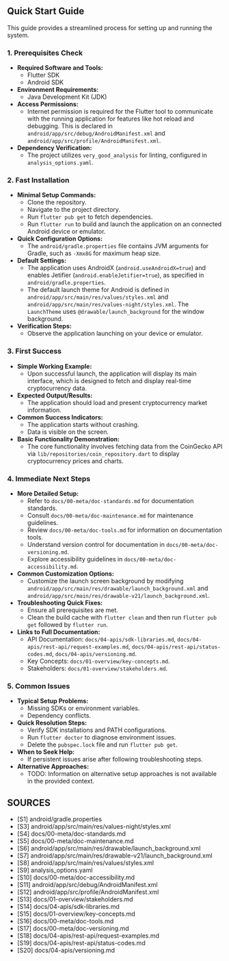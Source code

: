 ## Quick Start Guide

This guide provides a streamlined process for setting up and running the system.

### 1. Prerequisites Check

*   **Required Software and Tools:**
    *   Flutter SDK
    *   Android SDK
*   **Environment Requirements:**
    *   Java Development Kit (JDK)
*   **Access Permissions:**
    *   Internet permission is required for the Flutter tool to communicate with the running application for features like hot reload and debugging. This is declared in `android/app/src/debug/AndroidManifest.xml` and `android/app/src/profile/AndroidManifest.xml`.
*   **Dependency Verification:**
    *   The project utilizes `very_good_analysis` for linting, configured in `analysis_options.yaml`.

### 2. Fast Installation

*   **Minimal Setup Commands:**
    *   Clone the repository.
    *   Navigate to the project directory.
    *   Run `flutter pub get` to fetch dependencies.
    *   Run `flutter run` to build and launch the application on an connected Android device or emulator.
*   **Quick Configuration Options:**
    *   The `android/gradle.properties` file contains JVM arguments for Gradle, such as `-Xmx8G` for maximum heap size.
*   **Default Settings:**
    *   The application uses AndroidX (`android.useAndroidX=true`) and enables Jetifier (`android.enableJetifier=true`), as specified in `android/gradle.properties`.
    *   The default launch theme for Android is defined in `android/app/src/main/res/values/styles.xml` and `android/app/src/main/res/values-night/styles.xml`. The `LaunchTheme` uses `@drawable/launch_background` for the window background.
*   **Verification Steps:**
    *   Observe the application launching on your device or emulator.

### 3. First Success

*   **Simple Working Example:**
    *   Upon successful launch, the application will display its main interface, which is designed to fetch and display real-time cryptocurrency data.
*   **Expected Output/Results:**
    *   The application should load and present cryptocurrency market information.
*   **Common Success Indicators:**
    *   The application starts without crashing.
    *   Data is visible on the screen.
*   **Basic Functionality Demonstration:**
    *   The core functionality involves fetching data from the CoinGecko API via `lib/repositories/coin_repository.dart` to display cryptocurrency prices and charts.

### 4. Immediate Next Steps

*   **More Detailed Setup:**
    *   Refer to `docs/00-meta/doc-standards.md` for documentation standards.
    *   Consult `docs/00-meta/doc-maintenance.md` for maintenance guidelines.
    *   Review `docs/00-meta/doc-tools.md` for information on documentation tools.
    *   Understand version control for documentation in `docs/00-meta/doc-versioning.md`.
    *   Explore accessibility guidelines in `docs/00-meta/doc-accessibility.md`.
*   **Common Customization Options:**
    *   Customize the launch screen background by modifying `android/app/src/main/res/drawable/launch_background.xml` and `android/app/src/main/res/drawable-v21/launch_background.xml`.
*   **Troubleshooting Quick Fixes:**
    *   Ensure all prerequisites are met.
    *   Clean the build cache with `flutter clean` and then run `flutter pub get` followed by `flutter run`.
*   **Links to Full Documentation:**
    *   API Documentation: `docs/04-apis/sdk-libraries.md`, `docs/04-apis/rest-api/request-examples.md`, `docs/04-apis/rest-api/status-codes.md`, `docs/04-apis/versioning.md`.
    *   Key Concepts: `docs/01-overview/key-concepts.md`.
    *   Stakeholders: `docs/01-overview/stakeholders.md`.

### 5. Common Issues

*   **Typical Setup Problems:**
    *   Missing SDKs or environment variables.
    *   Dependency conflicts.
*   **Quick Resolution Steps:**
    *   Verify SDK installations and PATH configurations.
    *   Run `flutter doctor` to diagnose environment issues.
    *   Delete the `pubspec.lock` file and run `flutter pub get`.
*   **When to Seek Help:**
    *   If persistent issues arise after following troubleshooting steps.
*   **Alternative Approaches:**
    *   TODO: Information on alternative setup approaches is not available in the provided context.

## SOURCES

*   [S1] android/gradle.properties
*   [S3] android/app/src/main/res/values-night/styles.xml
*   [S4] docs/00-meta/doc-standards.md
*   [S5] docs/00-meta/doc-maintenance.md
*   [S6] android/app/src/main/res/drawable/launch_background.xml
*   [S7] android/app/src/main/res/drawable-v21/launch_background.xml
*   [S8] android/app/src/main/res/values/styles.xml
*   [S9] analysis_options.yaml
*   [S10] docs/00-meta/doc-accessibility.md
*   [S11] android/app/src/debug/AndroidManifest.xml
*   [S12] android/app/src/profile/AndroidManifest.xml
*   [S13] docs/01-overview/stakeholders.md
*   [S14] docs/04-apis/sdk-libraries.md
*   [S15] docs/01-overview/key-concepts.md
*   [S16] docs/00-meta/doc-tools.md
*   [S17] docs/00-meta/doc-versioning.md
*   [S18] docs/04-apis/rest-api/request-examples.md
*   [S19] docs/04-apis/rest-api/status-codes.md
*   [S20] docs/04-apis/versioning.md